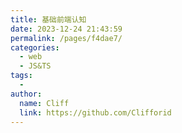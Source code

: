 ```yaml
---
title: 基础前端认知
date: 2023-12-24 21:43:59
permalink: /pages/f4dae7/
categories:
  - web
  - JS&TS
tags:
  - 
author: 
  name: Cliff
  link: https://github.com/Clifforid
---
```

